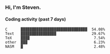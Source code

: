 ### Hi, I'm Steven.

#### Coding activity (past 7 days)
```
C      ▓▓▓▓▓▓▓▓▓▓▓▓▓▓▓▓▓▓▓▓▓▓▓▓▓▓▓▓▓▓  54.08%
Text   ▓▓▓▓▓▓▓▓▓▓▓▓▓▓▓▓                29.67%
TeX    ▓▓▓▓                             7.54%
other  ▓▓▓                              6.23%
NASM   ▓                                2.48%
```
